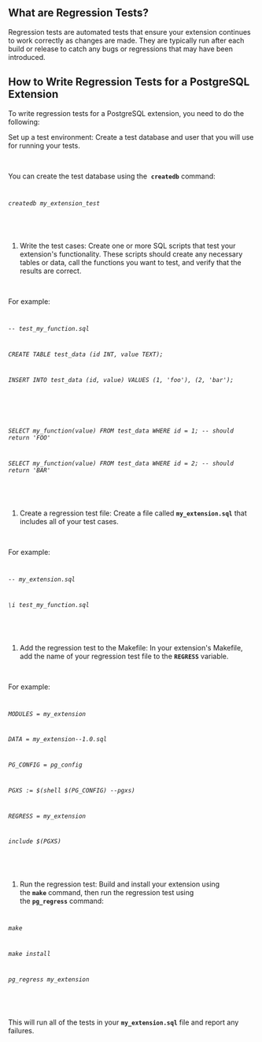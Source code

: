 <h2>What are Regression Tests?</h2>
<p>Regression tests are automated tests that ensure your extension continues to work correctly as changes are made. They are typically run after each build or release to catch any bugs or regressions that may have been introduced.</p>
<h2>How to Write Regression Tests for a PostgreSQL Extension</h2>
<p>To write regression tests for a PostgreSQL extension, you need to do the following:</p>
<p>Set up a test environment: Create a test database and user that you will use for running your tests.&nbsp;</p>
<p>&nbsp;</p>
<p>You can create the test database using the&nbsp;
<code><strong>createdb</strong></code>&nbsp;command:</p>
<code>
<p><em>createdb my_extension_test</em></p>
</code>
<p><em>&nbsp;</em></p>
<ol>
<li>Write the test cases: Create one or more SQL scripts that test your extension's functionality. These scripts should create any necessary tables or data, call the functions you want to test, and verify that the results are correct.&nbsp;</li>
</ol>
<p>&nbsp;</p>
<p>For example:</p>
<code>
<p><em>-- test_my_function.sql</em></p>
<p><em>CREATE TABLE test_data (id INT, value TEXT);</em></p>
<p><em>INSERT INTO test_data (id, value) VALUES (1, 'foo'), (2, 'bar');</em></p>
<p><em>&nbsp;</em></p>
<p><em>SELECT my_function(value) FROM test_data WHERE id = 1; -- should return 'FOO'</em></p>
<p><em>SELECT my_function(value) FROM test_data WHERE id = 2; -- should return 'BAR'</em></p>
</code>
<p><em>&nbsp;</em></p>
<ol>
<li>Create a regression test file: Create a file called&nbsp;<code><strong>my_extension.sql</strong></code>&nbsp;that includes all of your test cases.&nbsp;</li>
</ol>
<p>&nbsp;</p>
<p>For example:</p>
<code>
<p><em>-- my_extension.sql</em></p>
<p><em>\i test_my_function.sql</em></p>
</code>
<p>&nbsp;</p>
<ol>
<li>Add the regression test to the Makefile: In your extension's Makefile, add the name of your regression test file to the&nbsp;<code><strong>REGRESS</strong></code>&nbsp;variable.&nbsp;</li>
</ol>
<p>&nbsp;</p>
<p>For example:</p>
<code>
<p><em>MODULES = my_extension</em></p>
<p><em>DATA = my_extension--1.0.sql</em></p>
<p><em>PG_CONFIG = pg_config</em></p>
<p><em>PGXS := $(shell $(PG_CONFIG) --pgxs)</em></p>
<p><em>REGRESS = my_extension</em></p>
<p><em>include $(PGXS)</em></p>
</code>
<p>&nbsp;</p>
<ol>
<li>Run the regression test: Build and install your extension using the&nbsp;<code><strong>make</strong></code>&nbsp;command, then run the regression test using the&nbsp;<code><strong>pg_regress</strong></code>&nbsp;command:</li>
</ol>
<code>
<p><em>make</em></p>
<p><em>make install</em></p>
<p><em>pg_regress my_extension</em></p>
</code>
<p>&nbsp;</p>
<p>This will run all of the tests in your&nbsp;<code><strong>my_extension.sql</strong></code>&nbsp;file and report any failures.</p>
<p>&nbsp;</p>